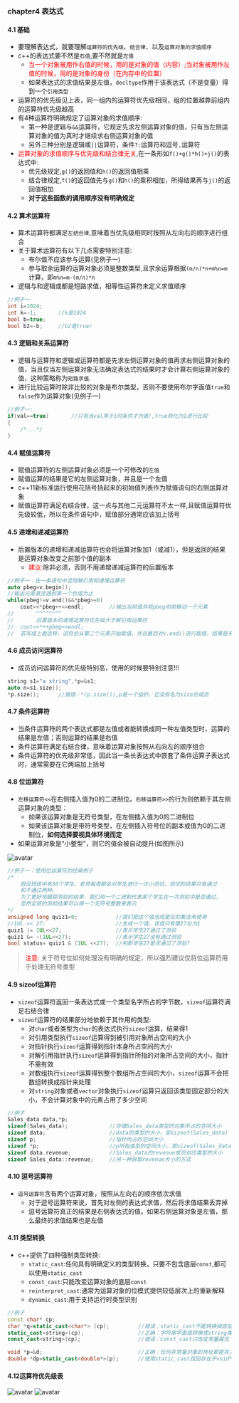 ### chapter4 表达式

#### 4.1 基础

* 要理解表达式，就要理解`运算符的优先级`、`结合律`、以及`运算对象的求值顺序`
* c++的表达式要不然是`右值`,要不然就是`左值`
  * <font color=red>当一个对象被用作右值的时候，用的是对象的值（内容）;当对象被用作左值的时候，用的是对象的身份（在内存中的位置）</font>
  * 如果表达式的求值结果是左值，`decltype`作用于该表达式（不是变量）得到一个`引用类型`
* 运算符的优先级见上表，同一组内的运算符优先级相同，组的位置越靠前组内的运算符优先级越高
* 有4种运算符明确规定了运算对象的求值顺序:
  * 第一种是逻辑与`&&`运算符，它规定先求左侧运算对象的值，只有当左侧运算对象的值为真时才继续求右侧运算对象的值
  * 另外三种分别是逻辑或`||`运算符，条件`?:`运算符和逗号`,`运算符
* <font color=red>运算对象的求值顺序与优先级和结合律无关</font>,在一条形如`f()+g()*h()+j()`的表达式中:
  * 优先级规定,`g()`的返回值和`h()`的返回值相乘
  * 结合律规定,`f()`的返回值先与`g()`和`h()`的乘积相加，所得结果再与`j()`的返回值相加
  * **对于这些函数的调用顺序没有明确规定**


#### 4.2 算术运算符

* 算术运算符都满足`左结合律`,意味着当优先级相同时按照从左向右的顺序进行组合
* 关于算术运算符有以下几点需要特别注意:
  * 布尔值不应该参与运算(见例子一)
  * 参与取余运算的运算对象必须是整数类型,且求余运算根据`(m/n)*n+m%n=m`计算，即`m%n=m-(m/n)*n`
* 逻辑与和逻辑或都是短路求值，相等性运算符未定义求值顺序

```cpp
//例子一
int i=1024;
int k=-1;       //k是1024
bool b=true;
bool b2=-b;     //b2是true!
```

#### 4.3 逻辑和关系运算符

* 逻辑与运算符和逻辑或运算符都是先求左侧运算对象的值再求右侧运算对象的值，当且仅当左侧运算对象无法确定表达式的结果时才会计算右侧运算对象的值，这种策略称为`短路求值`.
* 进行比较运算时除非比较的对象是布尔类型，否则不要使用布尔字面值`true`和`false`作为运算对象(见例子一)

```cpp
//例子一:
if(val==true)       //只有当val等于1时条件才为真!,true转化为1进行比较
{
    /*...*/
}
```

#### 4.4 赋值运算符

* 赋值运算符的左侧运算对象必须是一个可修改的`左值`
* 赋值运算的结果是它的左侧运算对象，并且是一个左值
* c++11新标准运行使用花括号括起来的初始值列表作为赋值语句的右侧运算对象
* 赋值运算符满足右结合律，这一点与其他二元运算符不太一样,且赋值运算符优先级较低，所以在条件语句中，赋值部分通常应该加上括号

#### 4.5 递增和递减运算符

* 后置版本的递增和递减运算符也会将运算对象加1（或减1），但是返回的结果是运算对象改变之前那个值的副本
  * <font color=red>建议:</font>除非必须，否则不用递增递减运算符的后置版本

```cpp
//例子一：在一条语句中混用解引用和递增运算符
auto pbeg=v.begin();
//输出元素直至遇到第一个负值为止
while(pbeg!=v.end()&&*pbeg>=0)
    cout<<*pbeg++<<endl;        //输出当前值并将pbeg向前移动一个元素
//       ^^^^^^^^
//       后置版本的递增运算符优先级大于解引用运算符
//  cout<<*++pbeg<<endl;
//  若写成上面这样，这将会从第二个元素开始取值，并且最后对v.end()进行取值，结果是未定义的
```

#### 4.6 成员访问运算符

* 成员访问运算符的优先级特别高，使用的时候要特别注意!!!

```cpp
string s1="a string",*p=&s1;
auto n=s1.size();
*p.size();      //报错：*(p.size()),p是一个指针，它没有名为size的成员
```

#### 4.7 条件运算符

* 当条件运算符的两个表达式都是左值或者能转换成同一种左值类型时，运算的结果是左值；否则运算的结果是右值
* 条件运算符满足右结合律，意味着运算对象按照从右向左的顺序组合
* 条件运算符的优先级非常低，因此当一条长表达式中嵌套了条件运算子表达式时，通常需要在它两端加上括号

#### 4.8 位运算符

* `左移运算符<<`在右侧插入值为0的二进制位。`右移运算符>>`的行为则依赖于其左侧运算对象的类型：
  * 如果该运算对象是无符号类型，在左侧插入值为0的二进制位
  * 如果该运算对象是带符号类型，在左侧插入符号位的副本或值为0的二进制位，**如何选择要视具体环境而定**
* 如果运算对象是“小整型”，则它的值会被自动提升(如图所示)

![avatar](../image/../../image/c++_移位运算符.jpg)

```cpp
//例子一：使用位运算符的经典例子
/*
    假设班级中有30个学生，老师每周都会对学生进行一次小测试，测试的结果只有通过
    和不通过两种。
    为了更好地跟踪测验的结果，我们用一个二进制代表某个学生在一次测验中是否通过，
    显然全班的测验结果可以用一个无符号整数来表示
*/
unsigned long quiz1=0;            //我们把这个值当成是位的集合来使用
//1UL << 27;                      //生成一个值，该值只有第27位为1
quiz1 |= 1UL<<27;                 //表示学生27通过了测验
quiz1 &= ~(1UL<<27);              //表示学生27没有通过测验
bool status= quiz1 & (1UL <<27);  //判断学生27是否通过了测验?
```

> <font color=red>注意:</font> 关于符号位如何处理没有明确的规定，所以强烈建议仅将位运算符用于处理无符号类型

#### 4.9 sizeof运算符

* `sizeof`运算符返回一条表达式或一个类型名字所占的字节数，`sizeof`运算符满足右结合律
* `sizeof`运算符的结果部分地依赖于其作用的类型:
  * 对`char`或者类型为`char`的表达式执行`sizeof`运算，结果得1
  * 对引用类型执行`sizeof`运算得到被引用对象所占空间的大小
  * 对指针执行`sizeof`运算得到指针本身所占空间的大小
  * 对解引用指针执行`sizeof`运算得到指针所指的对象所占空间的大小，指针不需有效
  * 对数组执行`sizeof`运算得到整个数组所占空间的大小，`sizeof`运算不会把数组转换成指针来处理
  * 对`string`对象或者`vector`对象执行`sizeof`运算只返回该类型固定部分的大小，不会计算对象中的元素占用了多少空间

```cpp
//例子
Sales_data data,*p;
sizeof(Sales_data);             //存储Sales_data类型的对象所占的空间大小
sizeof data;                    //data的类型的大小，即sizeof(Sales_data)
sizeof p;                       //指针所占的空间大小
sizeof *p;                      //p所指类型的空间大小，即sizeof(Sales_data)
sizeof data.revenue;            //Sales_data的revenue成员对应类型的大小
sizeof Sales_data::revenue;     //另一种获取revenue大小的方式
```

#### 4.10 逗号运算符

* `逗号运算符`含有两个运算对象，按照从左向右的顺序依次求值
  * 对于逗号运算符来说，首先对左侧的表达式求值，然后将求值结果丢弃掉
  * 逗号运算符真正的结果是右侧表达式的值。如果右侧运算对象是左值，那么最终的求值结果也是左值

#### 4.11 类型转换

* c++提供了四种强制类型转换:
  * `static_cast`:任何具有明确定义的类型转换，只要不包含底层`const`,都可以使用`static_cast`
  * `const_cast`:只能改变运算对象的底层`const`
  * `reinterpret_cast`:通常为运算对象的位模式提供较低层次上的重新解释
  * `dynamic_cast`:用于支持运行时类型识别

```cpp
//例子
const char* cp;
char *q=static_cast<char*> (cp);         //错误：static_cast不能转换掉底层const性质
static_cast<string>(cp);                 //正确：字符串字面值转换成string类型
const_cast<string>(cp);                  //错误：const_cast只改变常量属性

void *p=&d;                              //正确：任何非常量对象的地址都能存入void*
double *dp=static_cast<double*>(p);      //使用static_cast找回存在于void*指针中的值

```

#### 4.12运算符优先级表

![avatar](../image/../../image/c++_优先级表.jpg)
![avatar](../image/../../image/c++_优先级表2.jpg)